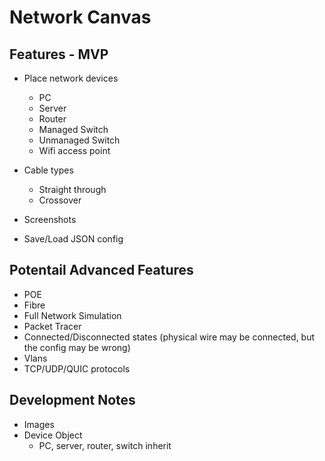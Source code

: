 # Network Canvas

## Features - MVP
- Place network devices 
  - PC
  - Server
  - Router
  - Managed Switch
  - Unmanaged Switch
  - Wifi access point

- Cable types
  - Straight through
  - Crossover

- Screenshots  
- Save/Load JSON config

## Potentail Advanced Features 
- POE
- Fibre
- Full Network Simulation
- Packet Tracer
- Connected/Disconnected states (physical wire may be connected, but the config may be wrong)
- Vlans
- TCP/UDP/QUIC protocols


##  Development Notes
- Images
- Device Object
  - PC, server, router, switch inherit